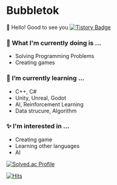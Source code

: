 # Bubbletok
👋 Hello! Good to see you
[![Tistory Badge](https://img.shields.io/badge/Tistory-000000?style=flat-square&logo=Tistory&link=https://trypro329.tistory.com)](https://trypro329.tistory.com)

### 🔭 What I'm currently doing is ...
  - Solving Programming Problems
  - Creating games
### 🌱 I’m currently learning ...
  - C++, C#
  - Unity, Unreal, Godot
  - AI, Reinforcement Learning
  - Data strucure, Algorithm
### ✨ l'm interested in ...
  - Creating game
  - Learning other languages
  - AI

[![Solved.ac Profile](http://mazassumnida.wtf/api/generate_badge?boj=ghdthd123)](https://solved.ac/ghdthd123)

[![Hits](https://hits.seeyoufarm.com/api/count/incr/badge.svg?url=https%3A%2F%2Fgithub.com%2Fbubbletok&count_bg=%230092FF&title_bg=%233CBDFF&icon=jenkins.svg&icon_color=%230E0E0E&title=Today%2FTotal&edge_flat=false)](https://hits.seeyoufarm.com)
